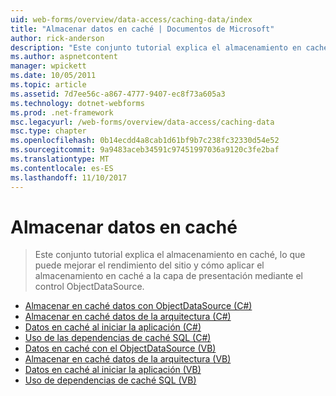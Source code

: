 ```yaml
---
uid: web-forms/overview/data-access/caching-data/index
title: "Almacenar datos en caché | Documentos de Microsoft"
author: rick-anderson
description: "Este conjunto tutorial explica el almacenamiento en caché, lo que puede mejorar el rendimiento del sitio y cómo aplicar el almacenamiento en caché a la capa de presentación mediante el control ObjectDataSource..."
ms.author: aspnetcontent
manager: wpickett
ms.date: 10/05/2011
ms.topic: article
ms.assetid: 7d7ee56c-a867-4777-9407-ec8f73a605a3
ms.technology: dotnet-webforms
ms.prod: .net-framework
msc.legacyurl: /web-forms/overview/data-access/caching-data
msc.type: chapter
ms.openlocfilehash: 0b14ecdd4a8cab1d61bf9b7c238fc32330d54e52
ms.sourcegitcommit: 9a9483aceb34591c97451997036a9120c3fe2baf
ms.translationtype: MT
ms.contentlocale: es-ES
ms.lasthandoff: 11/10/2017
---
```

<a name="caching-data"></a>Almacenar datos en caché
====================
> Este conjunto tutorial explica el almacenamiento en caché, lo que puede mejorar el rendimiento del sitio y cómo aplicar el almacenamiento en caché a la capa de presentación mediante el control ObjectDataSource.


- [Almacenar en caché datos con ObjectDataSource (C#)](caching-data-with-the-objectdatasource-cs.md)
- [Almacenar en caché datos de la arquitectura (C#)](caching-data-in-the-architecture-cs.md)
- [Datos en caché al iniciar la aplicación (C#)](caching-data-at-application-startup-cs.md)
- [Uso de las dependencias de caché SQL (C#)](using-sql-cache-dependencies-cs.md)
- [Datos en caché con el ObjectDataSource (VB)](caching-data-with-the-objectdatasource-vb.md)
- [Almacenar en caché datos de la arquitectura (VB)](caching-data-in-the-architecture-vb.md)
- [Datos en caché al iniciar la aplicación (VB)](caching-data-at-application-startup-vb.md)
- [Uso de dependencias de caché SQL (VB)](using-sql-cache-dependencies-vb.md)
